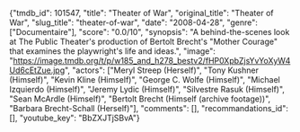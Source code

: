 {"tmdb_id": 101547, "title": "Theater of War", "original_title": "Theater of War", "slug_title": "theater-of-war", "date": "2008-04-28", "genre": ["Documentaire"], "score": "0.0/10", "synopsis": "A behind-the-scenes look at The Public Theater's production of Bertolt Brecht's \"Mother Courage\" that examines the playwright's life and ideas.", "image": "https://image.tmdb.org/t/p/w185_and_h278_bestv2/fHP0XpbZjsYvYoXyW4Ud6cEtZue.jpg", "actors": ["Meryl Streep (Herself)", "Tony Kushner (Himself)", "Kevin Kline (Himself)", "George C. Wolfe (Himself)", "Michael Izquierdo (Himself)", "Jeremy Lydic (Himself)", "Silvestre Rasuk (Himself)", "Sean McArdle (Himself)", "Bertolt Brecht (Himself (archive footage))", "Barbara Brecht-Schall (Herself)"], "comments": [], "recommandations_id": [], "youtube_key": "BbZXJTjSBvA"}